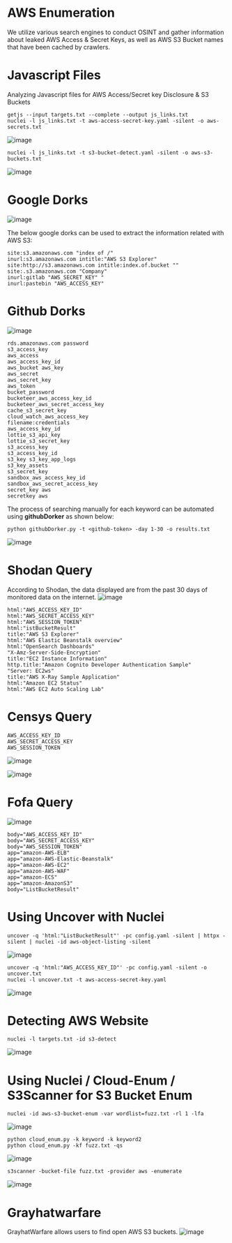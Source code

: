 # AWS Enumeration
We utilize various search engines to conduct OSINT and gather information about leaked AWS Access & Secret Keys, as well as AWS S3 Bucket names that have been cached by crawlers.
# Javascript Files
Analyzing Javascript files for AWS Access/Secret key Disclosure & S3 Buckets
```
getjs --input targets.txt --complete --output js_links.txt
nuclei -l js_links.txt -t aws-access-secret-key.yaml -silent -o aws-secrets.txt
```
![image](https://github.com/user-attachments/assets/c0b58523-c277-439e-b4fa-e7d2e541a659)
```
nuclei -l js_links.txt -t s3-bucket-detect.yaml -silent -o aws-s3-buckets.txt
```
![image](https://github.com/user-attachments/assets/874ca92f-94d0-42e3-9367-0f66a8613675)


# Google Dorks
![image](https://github.com/user-attachments/assets/23a943cf-3451-49b8-a6d0-8d9ed72c5b05)

The below google dorks can be used to extract the information related with AWS S3:
```
site:s3.amazonaws.com "index of /"
inurl:s3.amazonaws.com intitle:"AWS S3 Explorer"
site:http://s3.amazonaws.com intitle:index.of.bucket ""
site:.s3.amazonaws.com "Company"
inurl:gitlab "AWS_SECRET_KEY" "
inurl:pastebin "AWS_ACCESS_KEY"
```
# Github Dorks
![image](https://github.com/user-attachments/assets/9ad909e9-2c52-48ff-a5f7-8917e2e9521c)
```
rds.amazonaws.com password
s3_access_key
aws_access
aws_access_key_id
aws_bucket aws_key
aws_secret
aws_secret_key
aws_token
bucket_password
bucketeer_aws_access_key_id
bucketeer_aws_secret_access_key
cache_s3_secret_key
cloud_watch_aws_access_key
filename:credentials
aws_access_key_id
lottie_s3_api_key
lottie_s3_secret_key
s3_access_key
s3_access_key_id
s3_key s3_key_app_logs
s3_key_assets
s3_secret_key
sandbox_aws_access_key_id
sandbox_aws_secret_access_key
secret_key aws
secretkey aws
```
The process of searching manually for each keyword can be automated using **githubDorker** as shown below:
```
python githubDorker.py -t <github-token> -day 1-30 -o results.txt
```
![image](https://github.com/user-attachments/assets/5e04a139-f9c3-4f4a-bb17-6d950c649056)

# Shodan Query
According to Shodan, the data displayed are from the past 30 days of monitored data on the internet.
![image](https://github.com/user-attachments/assets/2da48880-8619-4c88-93d7-7cf088400988)
```
html:"AWS_ACCESS_KEY_ID"
html:"AWS_SECRET_ACCESS_KEY"
html:"AWS_SESSION_TOKEN"
html:"istBucketResult"
title:"AWS S3 Explorer"
html:"AWS Elastic Beanstalk overview"
html:"OpenSearch Dashboards"
"X-Amz-Server-Side-Encryption"
title:"EC2 Instance Information"
http.title:"Amazon Cognito Developer Authentication Sample"
"Server: EC2ws"
title:"AWS X-Ray Sample Application"
html:"Amazon EC2 Status"
html:"AWS EC2 Auto Scaling Lab"
```
# Censys Query
```
AWS_ACCESS_KEY_ID
AWS_SECRET_ACCESS_KEY
AWS_SESSION_TOKEN
```
![image](https://github.com/user-attachments/assets/b597f5fb-703b-44e7-af72-7509a26806f2)

![image](https://github.com/user-attachments/assets/7a44bd00-6a3f-4b8f-acad-76f3054bccba)

# Fofa Query
![image](https://github.com/user-attachments/assets/726c3616-3b20-4200-9fe7-ddb38890edd6)
```
body="AWS_ACCESS_KEY_ID"
body="AWS_SECRET_ACCESS_KEY"
body="AWS_SESSION_TOKEN"
app="amazon-AWS-ELB"
app="amazon-AWS-Elastic-Beanstalk"
app="amazon-AWS-EC2"
app="amazon-AWS-WAF"
app="amazon-ECS"
app="amazon-AmazonS3"
body="ListBucketResult"
```
# Using Uncover with Nuclei
```
uncover -q 'html:"ListBucketResult"' -pc config.yaml -silent | httpx -silent | nuclei -id aws-object-listing -silent
```
![image](https://github.com/user-attachments/assets/1c42d75d-aea8-449d-b6fb-86993edd884b)
```
uncover -q 'html:"AWS_ACCESS_KEY_ID"' -pc config.yaml -silent -o uncover.txt
nuclei -l uncover.txt -t aws-access-secret-key.yaml
```
![image](https://github.com/user-attachments/assets/a0a33f95-1a4b-4eb8-a497-8cd328b0770e)

# Detecting AWS Website
```
nuclei -l targets.txt -id s3-detect
```
![image](https://github.com/user-attachments/assets/4a22b2ad-9629-4581-8b5e-593433a3439a)

# Using Nuclei / Cloud-Enum / S3Scanner for S3 Bucket Enum
```
nuclei -id aws-s3-bucket-enum -var wordlist=fuzz.txt -rl 1 -lfa
```
![image](https://github.com/user-attachments/assets/3b7b4a5a-1d3c-484e-9b6c-85aa214fbd93)
```
python cloud_enum.py -k keyword -k keyword2
python cloud_enum.py -kf fuzz.txt -qs
```
![image](https://github.com/user-attachments/assets/e981894c-b42e-4328-b4fa-33f44a6fba6a)
```
s3scanner -bucket-file fuzz.txt -provider aws -enumerate
```
![image](https://github.com/user-attachments/assets/4d5bfc7b-16de-40d1-8e1b-efdd060a6286)
# Grayhatwarfare
GrayhatWarfare allows users to find open AWS S3 buckets.
![image](https://github.com/user-attachments/assets/a2f65204-07ac-46c5-8bda-78bf845abb66)




